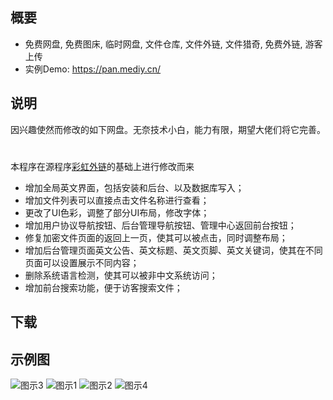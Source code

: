  ## 概要

 * 免费网盘, 免费图床, 临时网盘, 文件仓库, 文件外链, 文件猎奇, 免费外链, 游客上传
 * 实例Demo: https://pan.mediy.cn/
 
## 说明

因兴趣使然而修改的如下网盘。无奈技术小白，能力有限，期望大佬们将它完善。
#
本程序在源程序[彩虹外链](http://blog.cccyun.cn/post-406.html)的基础上进行修改而来
 * 增加全局英文界面，包括安装和后台、以及数据库写入；
 * 增加文件列表可以直接点击文件名称进行查看；
 * 更改了UI色彩，调整了部分UI布局，修改字体；
 * 增加用户协议导航按钮、后台管理导航按钮、管理中心返回前台按钮；
 * 修复加密文件页面的返回上一页，使其可以被点击，同时调整布局；
 * 增加后台管理页面英文公告、英文标题、英文页脚、英文关键词，使其在不同页面可以设置展示不同内容；
 * 删除系统语言检测，使其可以被非中文系统访问；
 * 增加前台搜索功能，便于访客搜索文件；
## 下载
  
 ## 示例图
![图示3](https://mediy.oss-cn-beijing.aliyuncs.com/toopan%20github%E5%9B%BE%E7%89%87/4.png)
![图示1](https://mediy.oss-cn-beijing.aliyuncs.com/toopan%20github%E5%9B%BE%E7%89%87/2.png)
![图示2](https://mediy.oss-cn-beijing.aliyuncs.com/toopan%20github%E5%9B%BE%E7%89%87/3.png)
![图示4](https://mediy.oss-cn-beijing.aliyuncs.com/toopan%20github%E5%9B%BE%E7%89%87/5.png)
#
